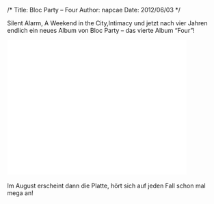 /*
Title: Bloc Party &#8211; Four
Author: napcae
Date: 2012/06/03
*/

Silent Alarm, A Weekend in the City,Intimacy und jetzt nach vier Jahren endlich ein neues Album von Bloc Party – das vierte Album “Four”!
<br>
<div class="elastic-video"><iframe width="420" height="315" src="//www.youtube.com/embed/s4M5EqOGsMA?theme=light" frameborder="0" allowfullscreen></iframe></div>
<br>
Im August erscheint dann die Platte, hört sich auf jeden Fall schon mal mega an!